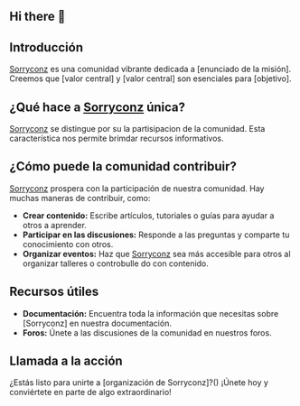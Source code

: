 ## Hi there 👋

## Introducción

[Sorryconz]() es una comunidad vibrante dedicada a [enunciado de la misión]. Creemos que [valor central] y [valor central] son esenciales para [objetivo].

## ¿Qué hace a [Sorryconz]() única?

[Sorryconz]() se distingue por su la partisipacion de la comunidad. Esta característica nos permite brimdar recursos informativos.

## ¿Cómo puede la comunidad contribuir?

[Sorryconz]() prospera con la participación de nuestra comunidad. Hay muchas maneras de contribuir, como:

* **Crear contenido:** Escribe artículos, tutoriales o guías para ayudar a otros a aprender.
* **Participar en las discusiones:** Responde a las preguntas y comparte tu conocimiento con otros.
* **Organizar eventos:** Haz que [Sorryconz]() sea más accesible para otros al organizar talleres o controbulle do con contenido.

## Recursos útiles

* **Documentación:** Encuentra toda la información que necesitas sobre [Sorryconz] en nuestra documentación.
* **Foros:** Únete a las discusiones de la comunidad en nuestros foros.

## Llamada a la acción

¿Estás listo para unirte a [organización de Sorryconz]?() ¡Únete hoy y conviértete en parte de algo extraordinario!



